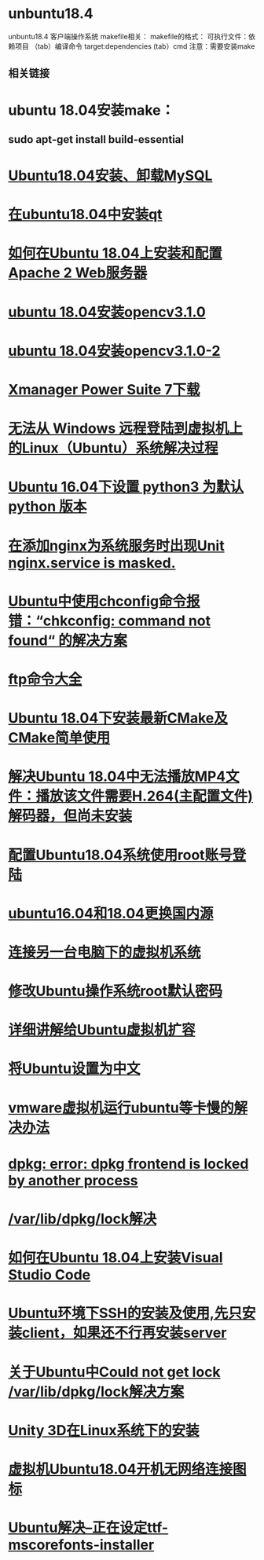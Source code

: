 # unbuntu18.4
unbuntu18.4 客户端操作系统
makefile相关：
makefile的格式：
可执行文件：依赖项目
（tab）编译命令
target:dependencies
  (tab）cmd
  注意：需要安装make

## 相关链接
# ubuntu 18.04安装make：
## sudo apt-get install build-essential
# <a href="https://www.jianshu.com/p/6d807c585e1d">Ubuntu18.04安装、卸载MySQL</a>
# <a href="https://www.jianshu.com/p/30ec1882d184">在ubuntu18.04中安装qt</a>
# <a href="https://www.linuxidc.com/Linux/2018-11/155507.htm">如何在Ubuntu 18.04上安装和配置Apache 2 Web服务器</a>
# <a href="https://github.com/kennycaiguo/Ubuntu18.4/blob/main/Ubuntu18.04%E5%AE%89%E8%A3%85opencv3.1.0.docx">ubuntu 18.04安装opencv3.1.0</a>
# <a href="https://pythontechworld.com/article/detail/97LDt1i6U3zQ">ubuntu 18.04安装opencv3.1.0-2</a>
# <a href="https://www.121xz.com/softdown/90211 ">Xmanager Power Suite 7下载</a>
# <a href="https://blog.csdn.net/a909301740/article/details/81366206">无法从 Windows 远程登陆到虚拟机上的Linux（Ubuntu）系统解决过程</a>
# <a href="https://blog.csdn.net/perfectrobot/article/details/85761936">Ubuntu 16.04下设置 python3 为默认 python 版本</a>
# <a href="https://blog.csdn.net/hl449006540/article/details/80323386">在添加nginx为系统服务时出现Unit nginx.service is masked.</a>
# <a href="https://blog.csdn.net/willingtolove/article/details/107496063">Ubuntu中使用chconfig命令报错：“chkconfig: command not found“ 的解决方案</a>
# <a href="http://imhuchao.com/323.html">ftp命令大全</a>
# <a href="https://blog.csdn.net/weixin_43274923/article/details/84866234">Ubuntu 18.04下安装最新CMake及CMake简单使用</a>
# <a href="http://www.srcmini.com/61155.html">解决Ubuntu 18.04中无法播放MP4文件：播放该文件需要H.264(主配置文件)解码器，但尚未安装</a>
# <a href="https://www.codeleading.com/article/46832357167/">配置Ubuntu18.04系统使用root账号登陆</a>
# <a href="https://blog.csdn.net/u012308586/article/details/102953882">ubuntu16.04和18.04更换国内源</a>
# <a href="https://blog.csdn.net/JENREY/article/details/101363775">连接另一台电脑下的虚拟机系统</a>
# <a href="https://cloud.tencent.com/developer/article/1434564">修改Ubuntu操作系统root默认密码</a>
# <a href="https://blog.csdn.net/kudou1994/article/details/80913059">详细讲解给Ubuntu虚拟机扩容</a>
# <a href="https://blog.csdn.net/fx_yzjy101/article/details/80238014">将Ubuntu设置为中文</a>
# <a href="https://blog.csdn.net/jiangshuanshuan/article/details/95718528?utm_medium=distribute.pc_relevant_bbs_down.none-task-blog-baidujs-1.nonecase&depth_1-utm_source=distribute.pc_relevant_bbs_down.none-task-blog-baidujs-1.nonecase">vmware虚拟机运行ubuntu等卡慢的解决办法</a>
# <a href="https://blog.csdn.net/weixin_43946583/article/details/89382293">dpkg: error: dpkg frontend is locked by another process</a>
# <a href="https://www.jianshu.com/p/6e4f16cf6398">/var/lib/dpkg/lock解决</a>
# <a href="https://www.myfreax.com/how-to-install-visual-studio-code-on-ubuntu-18-04/">如何在Ubuntu 18.04上安装Visual Studio Code</a> 
# <a href="https://blog.csdn.net/netwalk/article/details/12952051">Ubuntu环境下SSH的安装及使用,先只安装client，如果还不行再安装server</a>
# <a href="https://blog.csdn.net/u011596455/article/details/60322568">关于Ubuntu中Could not get lock /var/lib/dpkg/lock解决方案</a>
# <a href="https://blog.csdn.net/weixin_43248785/article/details/103769577">Unity 3D在Linux系统下的安装</a>
# <a href="https://blog.csdn.net/chander1/article/details/111224508">虚拟机Ubuntu18.04开机无网络连接图标</a>
# <a href="https://blog.csdn.net/weixin_44273564/article/details/103579291">Ubuntu解决–正在设定ttf-mscorefonts-installer</a>
